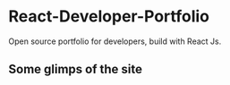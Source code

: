 # React-Developer-Portfolio
Open source portfolio for developers, build with React Js.

## Some glimps of the site